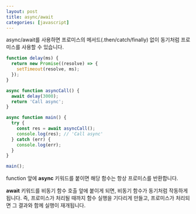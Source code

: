 ```yaml
---
layout: post
title: async/await
categories: [javascript]
---
```


async/await를 사용하면 프로미스의 메서드(.then/catch/finally) 없이 동기처럼 프로미스를 사용할 수 있습니다.

```js
function delay(ms) {
  return new Promise((resolve) => {
    setTimeout(resolve, ms);
  });
}

async function asyncCall() {
  await delay(3000);
  return 'Call async';
}

async function main() {
  try {
    const res = await asyncCall();
    console.log(res); // 'Call async'
  } catch (err) {
    console.log(err);
  }
}

main();
```

function 앞에 **async** 키워드를 붙이면 해당 함수는 항상 프로미스를 반환합니다.

**await** 키워드를 비동기 함수 호출 앞에 붙이게 되면, 비동기 함수가 동기처럼 작동하게 됩니다. 즉, 프로미스가 처리될 때까지 함수 실행을 기다리게 만들고, 프로미스가 처리되면 그 결과와 함께 실행이 재개됩니다.

<br/>
